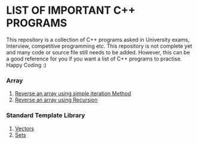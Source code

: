 # LIST OF IMPORTANT C++ PROGRAMS

This repository is a collection of C++ programs asked in University exams, Interview, competitive programming etc. This repository is not complete yet and many code or source file still needs to be added. However, this can be a good reference for you if you want a list of C++ programs to practise. Happy Coding :)

### Array 
1. [Reverse an array using simple iteration Method](https://github.com/swati-gwc/Cpp-Practise/blob/master/Iteratively_Reverse_Array.cpp)
2. [Reverse an array using Recursion](https://github.com/swati-gwc/Cpp-Practise/blob/master/Recursively_Reverse_Array.cpp)

### Standard Template Library
1. [Vectors](https://github.com/swati-gwc/Cpp-Practise/blob/master/stl/vector_basics.cpp)
2. [Sets](https://github.com/swati-gwc/Cpp-Practise/blob/master/stl/set_basics.cpp)
